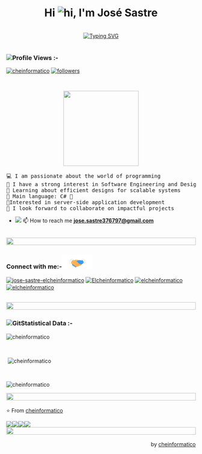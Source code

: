 <h1 align="center">Hi <img src="https://user-images.githubusercontent.com/1303154/88677602-1635ba80-d120-11ea-84d8-d263ba5fc3c0.gif" width="28px" alt="hi">, I'm José Sastre</h1>

<br>

<div align=center>
    <a href="https://git.io/typing-svg">
	<img src="https://readme-typing-svg.herokuapp.com?font=Fira+Code&duration=5000&pause=500&color=52F7EF&center=true&vCenter=true&width=500&lines=Hi!,+welcome+I'm+José+Sastre;I'm+excited+about+programming;I+like+to+share+what+I+know+with+everyone" alt="Typing SVG" />
    </a>
</div>

<br>

<p align="right"> <h3><img src="https://media2.giphy.com/media/QssGEmpkyEOhBCb7e1/giphy.gif?cid=ecf05e47a0n3gi1bfqntqmob8g9aid1oyj2wr3ds3mg700bl&rid=giphy.gif" width ="25">Profile Views :-</h3> 
	   <a href="https://github.com/cheinformatico"> <img src="https://komarev.com/ghpvc/?username=cheinformatico&label=Profile%20views&color=0e75b6&style=flat" alt="cheinformatico" /></a>
    <a href="https://github.com/cheinformatico"><img src="https://img.shields.io/github/followers/cheinformatico?label=Followers" alt="followers"/></a>
</p>

<br>

<p align='center'><img src="https://media.giphy.com/media/WFZvB7VIXBgiz3oDXE/giphy.gif" width="200" height="200" frameBorder="0" class="giphy-embed" allowFullScreen></img></p>

<pre>
💻 I am passionate about the world of programming
📝 I have a strong interest in Software Engineering and Design
🌱 Learning about efficient designs for scalable systems
🌟 Main language: C# 👾
🎯Interested in server-side application development
🤝 I look forward to collaborate on impactful projects
</pre>

- <img src="https://media.giphy.com/media/TEnXkcsHrP4YedChhA/giphy.gif" width ="25"> 📫 How to reach me **jose.sastre376797@gmail.com**

<br>
<img src="https://i.imgur.com/dBaSKWF.gif" height="20" width="100%">

<h3 align="left">Connect with me:-<img src="https://github.com/0xAbdulKhalid/0xAbdulKhalid/raw/main/assets/mdImages/handshake.gif" width ="80"></h3>
<p align="left">
  <a href="https://www.linkedin.com/in/jose-sastre-elcheinformatico/" target="blank"><img align="center" src="https://raw.githubusercontent.com/rahuldkjain/github-profile-readme-generator/master/src/images/icons/Social/linked-in-alt.svg" alt="jose-sastre-elcheinformatico" height="30" width="40" /></a>
  <a href="https://fb.com/Elcheinformatico" target="blank"><img align="center" src="https://raw.githubusercontent.com/rahuldkjain/github-profile-readme-generator/master/src/images/icons/Social/facebook.svg" alt="Elcheinformatico" height="30" width="40" /></a>
  <a href="https://www.instagram.com/elcheinformatico/" target="blank"><img align="center" src="https://raw.githubusercontent.com/rahuldkjain/github-profile-readme-generator/master/src/images/icons/Social/instagram.svg" alt="elcheinformatico" height="30" width="40" /></a>
  <a href="https://www.youtube.com/@MsOdin007" target="blank"><img align="center" src="https://raw.githubusercontent.com/rahuldkjain/github-profile-readme-generator/master/src/images/icons/Social/youtube.svg" alt="elcheinformatico" height="30" width="40" /></a>
</p>

<br>
<img src="https://i.imgur.com/dBaSKWF.gif" height="20" width="100%">

<h3><img src="https://media.giphy.com/media/W5eoZHPpUx9sapR0eu/giphy.gif" width="30" alt="Git"/>Statistical Data :-</h3>

<p><img align="center" src="https://github-readme-stats.vercel.app/api/top-langs?username=cheinformatico&show_icons=true&locale=en&bg_color=0d1117&text_color=ffffff&layout=compact" alt="cheinformatico" bg_color=#808080/></p>

<br>

<p>&nbsp;<img align="center" src="https://github-readme-stats.vercel.app/api?username=cheinformatico&show_icons=true&locale=en&bg_color=0d1117&text_color=ffffff&repo=convoychat" alt="cheinformatico" /></p>

<br>

<p><img align="center" src="https://github-readme-streak-stats.herokuapp.com/?user=cheinformatico&theme=dark&background=0d1117&date_format=M%20j%5B%2C%20Y%5D" alt="cheinformatico" /></p>
      
<img src="https://i.imgur.com/dBaSKWF.gif" height="20" width="100%">

⭐️ From [cheinformatico](https://github.com/cheinformatico)


<a href="https://github.com/cheinformatico/SherkFlor">
  <img align="left" src="https://github-readme-stats.vercel.app/api/pin/?username=cheinformatico&repo=SherkFlor&bg_color=0d1117&text_color=ffffff" />
</a>

<a href="https://github.com/cheinformatico/FLORES_ROSAS">
  <img align="left" src="https://github-readme-stats.vercel.app/api/pin/?username=cheinformatico&repo=FLORES_ROSAS&bg_color=0d1117&text_color=ffffff" />
</a>

<a href="https://github.com/cheinformatico/CURSOR_CUADROS">
  <img align="left" src="https://github-readme-stats.vercel.app/api/pin/?username=cheinformatico&repo=CURSOR_CUADROS&bg_color=0d1117&text_color=ffffff" />
</a>

<a href="https://github.com/cheinformatico/MARIPOSA_SAMURAI">
  <img align="left" src="https://github-readme-stats.vercel.app/api/pin/?username=cheinformatico&repo=MARIPOSA_SAMURAI&bg_color=0d1117&text_color=ffffff" />
</a>

<img src="https://i.imgur.com/dBaSKWF.gif" height="20" width="100%">


<p align="right" > by <a href="https://github.com/cheinformatico">cheinformatico</a></p>
